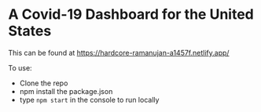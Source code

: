 # A Covid-19 Dashboard for the United States

This can be found at https://hardcore-ramanujan-a1457f.netlify.app/

To use:
- Clone the repo
- npm install the package.json
- type `npm start` in the console to run locally
